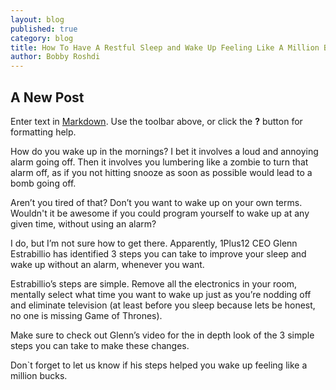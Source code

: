 ```yaml
---
layout: blog
published: true
category: blog
title: How To Have A Restful Sleep and Wake Up Feeling Like A Million Bucks
author: Bobby Roshdi
---
```


## A New Post

Enter text in [Markdown](http://daringfireball.net/projects/markdown/). Use the toolbar above, or click the **?** button for formatting help.


How do you wake up in the mornings? I bet it involves a loud and annoying alarm going off. Then it involves you lumbering like a zombie to turn that alarm off, as if you not hitting snooze as soon as possible would lead to a bomb going off.

Aren’t you tired of that? Don’t you want to wake up on your own terms. Wouldn't it be awesome if you could program yourself to wake up at any given time, without using an alarm?

I do, but I’m not sure how to get there. Apparently, 1Plus12 CEO Glenn Estrabillio has identified 3 steps you can take to improve your sleep and wake up without an alarm, whenever you want.

Estrabillio’s steps are simple. Remove all the electronics in your room, mentally select what time you want to wake up just as you’re nodding off and eliminate television (at least before you sleep because lets be honest, no one is missing Game of Thrones).

 Make sure to check out Glenn’s video for the in depth look of the 3 simple steps you can take to make these changes. 

Don`t forget to let us know if his steps helped you wake up feeling like a million bucks.